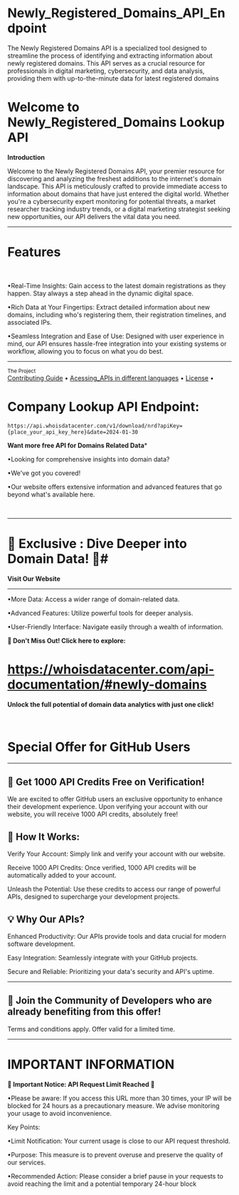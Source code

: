 # Newly_Registered_Domains_API_Endpoint
The Newly Registered Domains API is a specialized tool designed to streamline the process of identifying and extracting information about newly registered domains. This API serves as a crucial resource for professionals in digital marketing, cybersecurity, and data analysis, providing them with up-to-the-minute data for latest registered domains


# Welcome to Newly_Registered_Domains Lookup API
**Introduction**
 <br />

Welcome to the Newly Registered Domains API, your premier resource for discovering and analyzing the freshest additions to the internet's domain landscape. This API is meticulously crafted to provide immediate access to information about domains that have just entered the digital world. Whether you're a cybersecurity expert monitoring for potential threats, a market researcher tracking industry trends, or a digital marketing strategist seeking new opportunities, our API delivers the vital data you need.


___

# Features
<br />

 •Real-Time Insights: Gain access to the latest domain registrations as they happen. Stay always a step ahead in the dynamic digital space.
 <br />
 
 •Rich Data at Your Fingertips: Extract detailed information about new domains, including who's registering them, their registration timelines, and associated IPs.
 <br />
 
 •Seamless Integration and Ease of Use: Designed with user experience in mind, our API ensures hassle-free integration into your existing systems or workflow, allowing you to focus on what you do best.
  


   ___
 <div >
    <sub>The Project</sub>
    <br />
    <a href="Contributing Guide/Contributing Guide.md">Contributing Guide</a> •
    <a href="Acessing_APIs">Acessing_APIs in different languages</a> •
    <a href="License/License.md">License</a> •
    
    



# Company Lookup API Endpoint:
```
https://api.whoisdatacenter.com/v1/download/nrd?apiKey={place_your_api_key_here}&date=2024-01-30
```

**Want more free API for Domains Related Data***
<br/>

•Looking for comprehensive insights into domain data? 
<br/>

•We've got you covered! 
<br/>

•Our website offers extensive information and advanced features that go beyond what's available here.


<br/>


___

# 🌟 Exclusive : Dive Deeper into Domain Data! 🌟# 

**Visit Our Website**

___
•More Data: Access a wider range of domain-related data.
<br/>

•Advanced Features: Utilize powerful tools for deeper analysis.
<br/>

•User-Friendly Interface: Navigate easily through a wealth of information.
<br/>

 **🔗 Don't Miss Out! Click here to explore:** 
 # https://whoisdatacenter.com/api-documentation/#newly-domains

**Unlock the full potential of domain data analytics with just one click!**


<br/>






# Special Offer for GitHub Users
---

**🚀 Get 1000 API Credits Free on Verification!**
---
We are excited to offer GitHub users an exclusive opportunity to enhance their development experience. Upon verifying your account with our website, you will receive 1000 API credits, absolutely free!

**🔑 How It Works:**
---
Verify Your Account: Simply link and verify your account with our website.
<br/>

Receive 1000 API Credits: Once verified, 1000 API credits will be automatically added to your account.
<br/>

Unleash the Potential: Use these credits to access our range of powerful APIs, designed to supercharge your development projects.
<br/>

**💡 Why Our APIs?**
---
Enhanced Productivity: Our APIs provide tools and data crucial for modern software development.
<br/>

Easy Integration: Seamlessly integrate with your GitHub projects.
<br/>

Secure and Reliable: Prioritizing your data's security and API's uptime.
<br/>

___


**🌟 Join the Community of Developers who are already benefiting from this offer!**
---

Terms and conditions apply. Offer valid for a limited time.





___

# IMPORTANT INFORMATION


**🚨 Important Notice: API Request Limit Reached 🚨**

•Please be aware: If you access this URL more than 30 times, your IP will be blocked for 24 hours as a precautionary measure. We advise monitoring your usage to avoid inconvenience.

Key Points:

•Limit Notification: Your current usage is close to our API request threshold.
<br/>

•Purpose: This measure is to prevent overuse and preserve the quality of our services.
<br/>

•Recommended Action: Please consider a brief pause in your requests to avoid reaching the limit and a potential temporary 24-hour block
